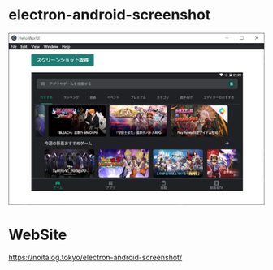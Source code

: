 # electron-android-screenshot
![](WS002013.png)
# WebSite
https://noitalog.tokyo/electron-android-screenshot/
